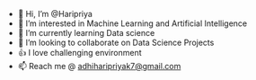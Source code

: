 - 👋 Hi, I’m @Haripriya
- 👀 I’m interested in Machine Learning and Artificial Intelligence
- 🌱 I’m currently learning Data science
- 💞️ I’m looking to collaborate on Data Science Projects
- 👍 I love challenging environment
- 📫 Reach me @ adhiharipriyak7@gmail.com 

<!---
Haripriya2205/Haripriya2205 is a ✨ special ✨ repository because its `README.md` (this file) appears on your GitHub profile.
You can click the Preview link to take a look at your changes.
--->
